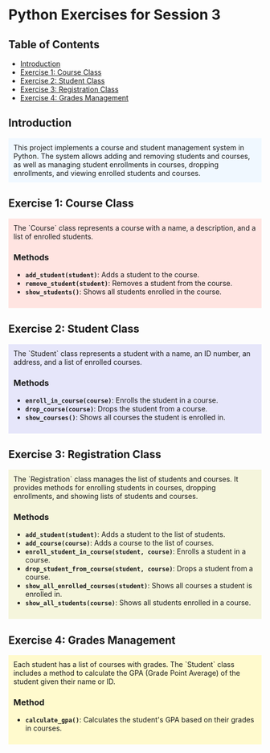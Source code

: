 # Python Exercises for Session 3

## Table of Contents
- [Introduction](#introduction)
- [Exercise 1: Course Class](#exercise-1-course-class)
- [Exercise 2: Student Class](#exercise-2-student-class)
- [Exercise 3: Registration Class](#exercise-3-registration-class)
- [Exercise 4: Grades Management](#exercise-4-grades-management)

## Introduction
<div style="background-color: #f0f8ff; padding: 10px;">
This project implements a course and student management system in Python. The system allows adding and removing students and courses, as well as managing student enrollments in courses, dropping enrollments, and viewing enrolled students and courses.
</div>

## Exercise 1: Course Class
<div style="background-color: #ffe4e1; padding: 10px;">
The `Course` class represents a course with a name, a description, and a list of enrolled students.

### Methods
- **`add_student(student)`**: Adds a student to the course.
- **`remove_student(student)`**: Removes a student from the course.
- **`show_students()`**: Shows all students enrolled in the course.
</div>

## Exercise 2: Student Class
<div style="background-color: #e6e6fa; padding: 10px;">
The `Student` class represents a student with a name, an ID number, an address, and a list of enrolled courses.

### Methods
- **`enroll_in_course(course)`**: Enrolls the student in a course.
- **`drop_course(course)`**: Drops the student from a course.
- **`show_courses()`**: Shows all courses the student is enrolled in.
</div>

## Exercise 3: Registration Class
<div style="background-color: #f5f5dc; padding: 10px;">
The `Registration` class manages the list of students and courses. It provides methods for enrolling students in courses, dropping enrollments, and showing lists of students and courses.

### Methods
- **`add_student(student)`**: Adds a student to the list of students.
- **`add_course(course)`**: Adds a course to the list of courses.
- **`enroll_student_in_course(student, course)`**: Enrolls a student in a course.
- **`drop_student_from_course(student, course)`**: Drops a student from a course.
- **`show_all_enrolled_courses(student)`**: Shows all courses a student is enrolled in.
- **`show_all_students(course)`**: Shows all students enrolled in a course.
</div>

## Exercise 4: Grades Management
<div style="background-color: #fffacd; padding: 10px;">
Each student has a list of courses with grades. The `Student` class includes a method to calculate the GPA (Grade Point Average) of the student given their name or ID.

### Method
- **`calculate_gpa()`**: Calculates the student's GPA based on their grades in courses.
</div>




